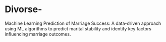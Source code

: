 # Divorse-
Machine Learning Prediction of Marriage Success: A data-driven approach using ML algorithms to predict marital stability and identify key factors influencing marriage outcomes.
